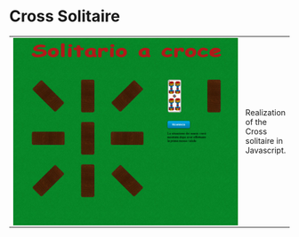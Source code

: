 # Cross Solitaire

<table>
  <td width="600" align="center">
    <img src="/img/screen.PNG" height="fill" width="fill" align="center">
  </td>
  <td>
    Realization of the Cross solitaire in Javascript.
  </td>
</table>
